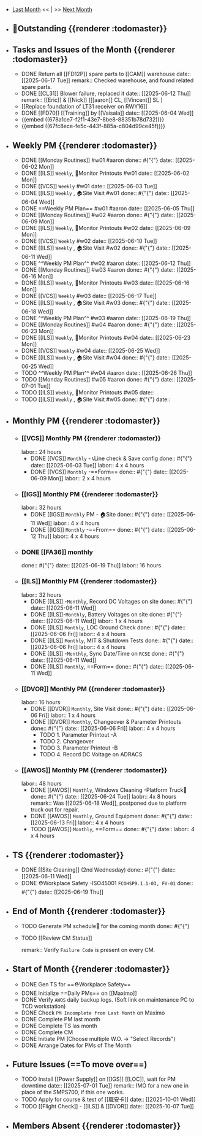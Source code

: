 - [Last Month]([[Monthly/2025-05]]) << | >> [Next Month]([[Monthly/2025-07]])
- ## 📌Outstanding {{renderer :todomaster}}
- ## Tasks and Issues of the Month {{renderer :todomaster}}
	- DONE Return all [[FD12P]] spare parts to [[CAM]] warehouse
	  date:: [[2025-06-17 Tue]]
	  remark:: Checked warehouse, and found related spare parts.
	- DONE [[CL31]] Blower failure, replaced it
	  date:: [[2025-06-12 Thu]]
	  remark:: [[Eric]] & [[Nick]]  ([[aaron]] CL, [[Vincent]] SL )
	- [[Replace foundation of LT31 receiver on RWY16]]
	- DONE [[FD70]] [[Training]] by [[Vaisala]]
	  date:: [[2025-06-04 Wed]]
	- {{embed ((678a1ce7-f2f1-43e7-8be8-88351b78d732))}}
	- {{embed ((67fc8ece-fe5c-443f-885a-c804d99ce45f))}}
- ## Weekly PM {{renderer :todomaster}}
	- DONE [[Monday Routines]] #w01 #aaron 
	  done:: #{"{"}
	  date:: [[2025-06-02 Mon]]
	- DONE [[ILS]] `Weekly`, 📄Monitor Printouts #w01
	  date:: [[2025-06-02 Mon]]
	- DONE [[VCS]] `Weekly` #w01
	  date:: [[2025-06-03 Tue]]
	- DONE [[ILS]] `Weekly` ,  🏠️Site Visit #w01
	  done:: #{"{"}
	  date:: [[2025-06-04 Wed]]
	- DONE  ==Weekly PM Plan== #w01 #aaron 
	  date:: [[2025-06-05 Thu]]
	- DONE [[Monday Routines]] #w02 #aaron 
	  done:: #{"{"}
	  date:: [[2025-06-09 Mon]]
	- DONE  [[ILS]] `Weekly`, 📄Monitor Printouts  #w02
	  date:: [[2025-06-09 Mon]]
	- DONE  [[VCS]] `Weekly` #w02
	  date:: [[2025-06-10 Tue]]
	- DONE  [[ILS]] `Weekly` ,  🏠️Site Visit #w02
	  done:: #{"{"}
	  date:: [[2025-06-11 Wed]]
	- DONE  ^^Weekly PM Plan^^ #w02 #aaron 
	  date:: [[2025-06-12 Thu]]
	- DONE [[Monday Routines]] #w03 #aaron 
	  done:: #{"{"}
	  date:: [[2025-06-16 Mon]]
	- DONE [[ILS]] `Weekly`, 📄Monitor Printouts #w03 
	  date:: [[2025-06-16 Mon]]
	- DONE [[VCS]] `Weekly` #w03
	  date:: [[2025-06-17 Tue]]
	- DONE [[ILS]] `Weekly` ,  🏠️Site Visit #w03
	  done:: #{"{"}
	  date:: [[2025-06-18 Wed]]
	- DONE ^^Weekly PM Plan^^ #w03 #aaron 
	  date:: [[2025-06-19 Thu]]
	- DONE [[Monday Routines]] #w04 #aaron 
	  done:: #{"{"}
	  date:: [[2025-06-23 Mon]]
	- DONE [[ILS]] `Weekly`, 📄Monitor Printouts #w04
	  date:: [[2025-06-23 Mon]]
	- DONE [[VCS]] `Weekly` #w04
	  date:: [[2025-06-25 Wed]]
	- DONE [[ILS]] `Weekly` ,  🏠️Site Visit #w04
	  done:: #{"{"}
	  date:: [[2025-06-25 Wed]]
	- TODO ^^Weekly PM Plan^^ #w04 #aaron 
	  date:: [[2025-06-26 Thu]]
	- TODO [[Monday Routines]] #w05 #aaron 
	  done:: #{"{"}
	  date:: [[2025-07-01 Tue]]
	- TODO [[ILS]] `Weekly`, 📄Monitor Printouts #w05 
	  date::
	- TODO [[ILS]] `Weekly` ,  🏠️Site Visit #w05
	  done:: #{"{"}
	  date::
- ## Monthly PM {{renderer :todomaster}}
	- ### [[VCS]] Monthly PM {{renderer :todomaster}}
	  labor:: 24 hours
		- DONE [[VCS]] `Monthly` - 📞Line check & Save config
		  done:: #{"{"}
		  date:: [[2025-06-03 Tue]]
		  labor::  4 x 4 hours
		- DONE [[VCS]] `Monthly` -==Form== 
		  done:: #{"{"}
		  date:: [[2025-06-09 Mon]]
		  labor::  2 x 4 hours
	- ### [[IGS]] Monthly PM {{renderer :todomaster}}
	  labor:: 32 hours
		- DONE [[IGS]] `Monthly` PM - 🏠️Site
		  done:: #{"{"}
		  date:: [[2025-06-11 Wed]]
		  labor:: 4 x 4 hours
		- DONE [[IGS]] `Monthly` -==From== 
		  done:: #{"{"}
		  date:: [[2025-06-12 Thu]]
		  labor::  4 x 4 hours
	- ### DONE [[FA36]] monthly 
	  done:: #{"{"}
	  date:: [[2025-06-19 Thu]]
	  labor:: 16 hours
	- ### [[ILS]] Monthly PM {{renderer :todomaster}}
	  labor:: 32 hours
		- DONE [[ILS]] -`Monthly`, Record DC Voltages on site 
		  done:: #{"{"}
		  date:: [[2025-06-11 Wed]]
		- DONE [[ILS]]-`Monthly`, Battery Voltages on site 
		  done:: #{"{"}
		  date:: [[2025-06-11 Wed]]
		  labor:: 1 x 4 hours
		- DONE [[ILS]] `Monthly`, LOC Ground Check 
		  done:: #{"{"}
		  date:: [[2025-06-06 Fri]]
		  labor:: 4 x 4 hours
		- DONE [[ILS]] `Monthly`, MIT & Shutdown Tests 
		  done:: #{"{"}
		  date:: [[2025-06-06 Fri]]
		  labor:: 4 x 4 hours
		- DONE [[ILS]] -`Monthly`, Sync Date/Time on `RCSE` 
		  done:: #{"{"}
		  date:: [[2025-06-11 Wed]]
		- DONE [[ILS]] `Monthly`, ==Form== 
		  done:: #{"{"}
		  date:: [[2025-06-11 Wed]]
	- ### [[DVOR]] Monthly PM {{renderer :todomaster}}
	  labor:: 16 hours
		- DONE [[DVOR]] `Monthly`, Site Visit
		  done:: #{"{"}
		  date:: [[2025-06-06 Fri]]
		  labor:: 1 x 4 hours
		- DONE [[DVOR]] `Monthly`, Changeover & Parameter Printouts
		  done:: #{"{"}
		  date:: [[2025-06-06 Fri]]
		  labor:: 4 x 4 hours
			- TODO 1. Parameter Printout -A
			- TODO 2. Changeover
			- TODO 3. Parameter Printout -B
			- TODO 4. Record DC Voltage on ADRACS
	- ### [[AWOS]] Monthly PM {{renderer :todomaster}}
	  labor:: 48 hours
		- DONE [[AWOS]] `Monthly`, Windows Cleaning -Platform Truck🚛
		  done:: #{"{"}
		  date:: [[2025-06-24 Tue]]
		  laobr:: 4x 8 hours
		  remark:: Was [[2025-06-18 Wed]], postponed due to platform truck out for repair.
		- DONE [[AWOS]] `Monthly`, Ground Equipment
		  done:: #{"{"}
		  date:: [[2025-06-13 Fri]]
		  labor:: 4 x 4 hours
		- TODO [[AWOS]] `Monthly`, ==Form== 
		  done:: #{"{"}
		  date:: 
		  labor:: 4 x 4 hours
- ## TS {{renderer :todomaster}}
	- DONE [[Site Cleaning]] (2nd Wednesday) 
	  done:: #{"{"}
	  date:: [[2025-06-11 Wed]]
	- DONE ⛑️Workplace Safety -ISO45001 `FCOHSP9.1.1-03, FV-01`
	  done:: #{"{"}
	  date:: [[2025-06-19 Thu]]
- ## End of Month {{renderer :todomaster}}
	- TODO Generate PM schedule📅 for the coming month
	  done:: #{"{"}
	- TODO [[Review CM Status]]
	  
	  remark:: Verify `Failure Code` is present on every CM.
- ## Start of Month {{renderer :todomaster}}
	- DONE Gen TS for ==⛑️Workplace Safety==
	- DONE Initialize ==Daily PMs== on [[Maximo]]
	- DONE Verify `AWOS` daily backup logs. (Soft link on maintenance PC to TCD workstation)
	- DONE Check `PM Incomplete from Last Month` on Maximo
	- DONE Complete PM last month
	- DONE Complete TS las month
	- DONE Complete CM
	- DONE Initiate PM (Choose multiple W.O. -> "Select Records")
	- DONE Arrange Dates for PMs of The Month
- ## Future Issues (==To move over==)
	- TODO Install [[Power Supply]] on [[IGS]] [[LOC]], wait for PM downtime
	  date:: [[2025-07-01 Tue]]
	  remark:: IMO for a new one in place of the SMPS700, if this one works.
	- TODO Apply for course & test of [[職安卡]]
	  date:: [[2025-10-01 Wed]]
	- TODO [[Flight Check]] - [[ILS]] & [[DVOR]]
	  date:: [[2025-10-07 Tue]]
- ## Members Absent {{renderer :todomaster}}
